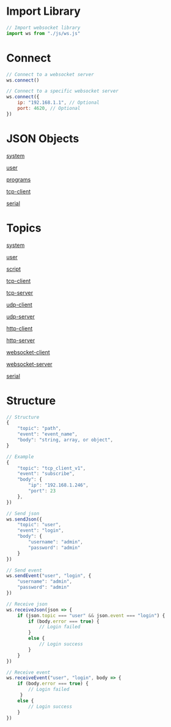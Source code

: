 # Import Library

```js
// Import websocket library
import ws from "./js/ws.js"
```

# Connect

```js
// Connect to a websocket server
ws.connect()
```

```js
// Connect to a specific websocket server
ws.connect({
	ip: "192.168.1.1", // Optional
	port: 4620, // Optional
})
```

# JSON Objects

[system](./system-json.md)

[user](./user-json.md)

[programs](./programs-json.md)

[tcp-client](tcp-client-json.md)

[serial](./serial-json.md)

# Topics

[system](./system-json.md)

[user](./user-json.md)

[script](./script-json.md)

[tcp-client](tcp-client-json.md)

[tcp-server](./tcp-server-json.md)

[udp-client](./udp-client-json.md)

[udp-server](./udp-server-json.md)

[http-client](./http-client-json.md)

[http-server](./http-server-json.md)

[websocket-client](./websocket-client-json.md)

[websocket-server](./websocket-server-json.md)

[serial](./serial-json.md)

# Structure

```js
// Structure
{
	"topic": "path",
	"event": "event_name",
	"body": "string, array, or object",
}

// Example
{
	"topic": "tcp_client_v1",
	"event": "subscribe",
	"body": {
	    "ip": "192.168.1.246",
	    "port": 23
	},
})

// Send json
ws.sendJson({
	"topic": "user",
	"event": "login",
	"body": {
		"username": "admin",
		"password": "admin"
	}
})

// Send event
ws.sendEvent("user", "login", {
	"username": "admin",
	"password": "admin"
})

// Receive json
ws.receiveJson(json => {
	if (json.topic === "user" && json.event === "login") {
		if (body.error === true) {
			// Login failed
		}
		else {
			// Login success
		}
	}
})

// Receive event
ws.receiveEvent("user", "login", body => {
	if (body.error === true) {
		// Login failed
	 }
	else {
		// Login success
	}
})
```